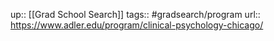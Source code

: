 ---
---
up:: [[Grad School Search]]
tags:: #gradsearch/program 
url:: https://www.adler.edu/program/clinical-psychology-chicago/

